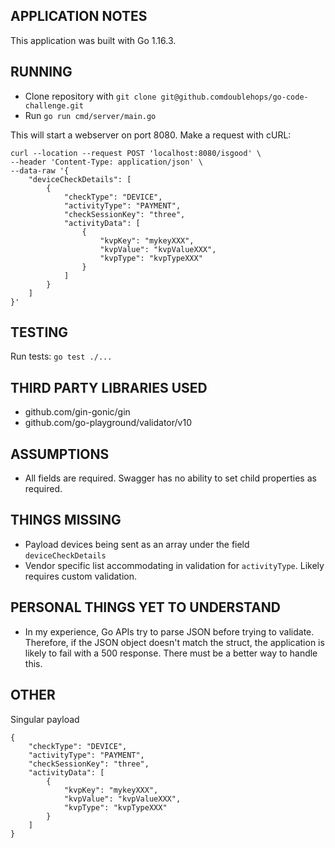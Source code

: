 ## APPLICATION NOTES

This application was built with Go 1.16.3. 

## RUNNING

- Clone repository with `git clone git@github.comdoublehops/go-code-challenge.git`
- Run `go run cmd/server/main.go`

This will start a webserver on port 8080. Make a request with cURL:
```bigquery
curl --location --request POST 'localhost:8080/isgood' \
--header 'Content-Type: application/json' \
--data-raw '{
    "deviceCheckDetails": [
        {
            "checkType": "DEVICE",
            "activityType": "PAYMENT",
            "checkSessionKey": "three",
            "activityData": [
                {
                    "kvpKey": "mykeyXXX",
                    "kvpValue": "kvpValueXXX",
                    "kvpType": "kvpTypeXXX"
                }
            ]
        }
    ]
}'
```

## TESTING

Run tests: `go test ./...`

## THIRD PARTY LIBRARIES USED

- github.com/gin-gonic/gin
- github.com/go-playground/validator/v10

## ASSUMPTIONS

- All fields are required. Swagger has no ability to set child properties as
required.

## THINGS MISSING

- Payload devices being sent as an array under the field `deviceCheckDetails`
- Vendor specific list accommodating in validation for `activityType`.
  Likely requires custom validation.
  
## PERSONAL THINGS YET TO UNDERSTAND

- In my experience, Go APIs try to parse JSON before trying to validate. 
  Therefore, if the JSON object doesn't match the struct, the application is likely
  to fail with a 500 response. There must be a better way to handle this.
  
## OTHER

Singular payload
```
{
    "checkType": "DEVICE",
    "activityType": "PAYMENT",
    "checkSessionKey": "three",
    "activityData": [
        {
            "kvpKey": "mykeyXXX",
            "kvpValue": "kvpValueXXX",
            "kvpType": "kvpTypeXXX"
        }
    ]
}
```